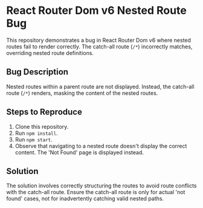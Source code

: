 # React Router Dom v6 Nested Route Bug

This repository demonstrates a bug in React Router Dom v6 where nested routes fail to render correctly. The catch-all route (`/*`) incorrectly matches, overriding nested route definitions.

## Bug Description
Nested routes within a parent route are not displayed. Instead, the catch-all route (`/*`) renders, masking the content of the nested routes.

## Steps to Reproduce
1. Clone this repository.
2. Run `npm install`.
3. Run `npm start`.
4. Observe that navigating to a nested route doesn't display the correct content. The 'Not Found' page is displayed instead.

## Solution
The solution involves correctly structuring the routes to avoid route conflicts with the catch-all route.  Ensure the catch-all route is only for actual 'not found' cases, not for inadvertently catching valid nested paths.
